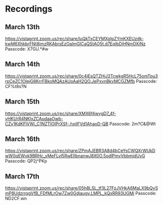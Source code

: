 # Recordings

## March 13th
https://vistaprint.zoom.us/rec/share/luQkTxCEYMXgIpZYmKXEUzdk-kwM6XhkbrFNt8imzRKAbrsEzOalmGlCaQStAO5t.d7EqIbDjHNmDXiNz 
Passcode: X7GU.*#w

## March 14th
https://vistaprint.zoom.us/rec/share/0c4jEsQTZHjJ3TcwkgR5HcL75omTpu3rpCeZC1OlejG8KrrFBkoMQAzAUoAaH2QO.JePxvnBkvMCGZMfb 
Passcode: CF%t8s?N

## March 15th
https://vistaprint.zoom.us/rec/share/XMX6f4wygD7_4f-yHKUrR4NKlxZCAudaaOwb-CZv1KdKFlVWi_C1NZTIOIPrXSf-.hxiIFVd1AhaoD-QB 
Passcode: 2m?C&@Wt

## March 16th
https://vistaprint.zoom.us/rec/share/ZPmAJEBR3A8d4bCeYsCWQXrWUkDwW0qEWvk9BRHc_vMeFLvl5RwEIIbnanwJ8X0O.5odlPmvVbbmidUyG 
Passcode: QP2j^PKp

## March 17th
https://vistaprint.zoom.us/rec/share/05h8LSL_tf3L27FzJVHkA6MaLX9bQySmP8UdzrrqgVfB_FDfMLrOw7Zw0Gdjaugv.LMPL_kQxRR93UGMi 
Passcode: ND2CF.wn


